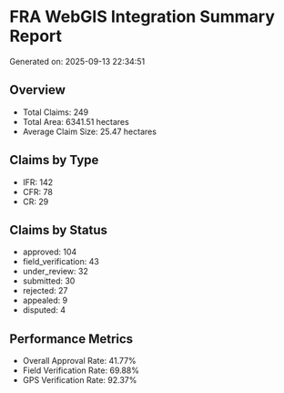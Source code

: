 # FRA WebGIS Integration Summary Report

Generated on: 2025-09-13 22:34:51

## Overview
- Total Claims: 249
- Total Area: 6341.51 hectares
- Average Claim Size: 25.47 hectares

## Claims by Type
- IFR: 142
- CFR: 78
- CR: 29

## Claims by Status
- approved: 104
- field_verification: 43
- under_review: 32
- submitted: 30
- rejected: 27
- appealed: 9
- disputed: 4

## Performance Metrics
- Overall Approval Rate: 41.77%
- Field Verification Rate: 69.88%
- GPS Verification Rate: 92.37%
